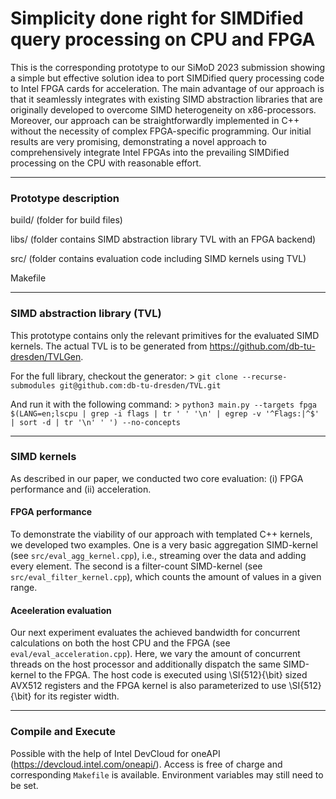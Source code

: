 # Simplicity done right for SIMDified query processing on CPU and FPGA

This is the corresponding prototype to our SiMoD 2023 submission showing a simple but effective solution idea to port SIMDified query processing code to Intel FPGA cards for acceleration. The main advantage of our approach is that it seamlessly integrates with existing SIMD abstraction libraries that are originally developed to overcome SIMD heterogeneity on x86-processors. Moreover, our approach can be straightforwardly implemented in C++ without the necessity of complex FPGA-specific programming. Our initial results are very promising, demonstrating a novel approach to comprehensively integrate Intel FPGAs into the prevailing SIMDified processing on the CPU with reasonable effort.

---
### Prototype description

build/ (folder for build files)

libs/ (folder contains SIMD abstraction library TVL with an FPGA backend)

src/ (folder contains evaluation code including SIMD kernels using TVL)

Makefile 

---
### SIMD abstraction library (TVL)

This prototype contains only the relevant primitives for the evaluated SIMD kernels.
The actual TVL is to be generated from https://github.com/db-tu-dresden/TVLGen.

For the full library, checkout the generator:
    > `git clone --recurse-submodules git@github.com:db-tu-dresden/TVL.git`

And run it with the following command:
    > `python3 main.py --targets fpga $(LANG=en;lscpu | grep -i flags | tr ' ' '\n' | egrep -v '^Flags:|^$' | sort -d | tr '\n' ' ') --no-concepts`
    
---    
### SIMD kernels
As described in our paper, we conducted two core evaluation: (i) FPGA performance and (ii) acceleration.

#### FPGA performance
To demonstrate the viability of our approach with templated C++ kernels, we developed two examples. One is a very basic aggregation SIMD-kernel (see `src/eval_agg_kernel.cpp`), i.e., streaming over the data and adding every element. The second is a filter-count SIMD-kernel (see `src/eval_filter_kernel.cpp`), which counts the amount of values in a given range.

#### Aceeleration evaluation
Our next experiment evaluates the achieved bandwidth for concurrent calculations on both the host CPU and the FPGA (see `eval/eval_acceleration.cpp`). Here, we vary the amount of concurrent threads on the host processor and additionally dispatch the same SIMD-kernel to the FPGA. The host code is executed using \SI{512}{\bit} sized AVX512 registers and the FPGA kernel is also parameterized to use \SI{512}{\bit} for its register width.

---
### Compile and Execute
Possible with the help of Intel DevCloud for oneAPI (https://devcloud.intel.com/oneapi/). Access is free of charge and corresponding `Makefile` is available. Environment variables may still need to be set. 
